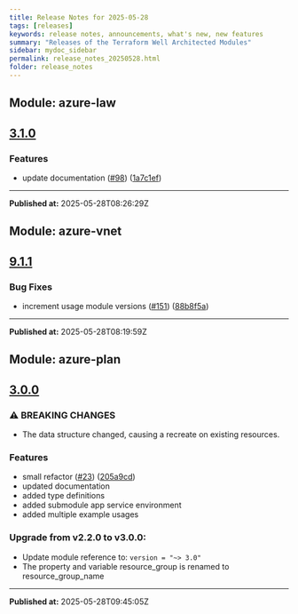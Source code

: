 ```yaml
---
title: Release Notes for 2025-05-28
tags: [releases]
keywords: release notes, announcements, what's new, new features
summary: "Releases of the Terraform Well Architected Modules"
sidebar: mydoc_sidebar
permalink: release_notes_20250528.html
folder: release_notes
---
```


## Module: azure-law
## [3.1.0](https://github.com/CloudNationHQ/terraform-azure-law/releases/tag/v3.1.0)


### Features

* update documentation ([#98](https://github.com/CloudNationHQ/terraform-azure-law/issues/98)) ([1a7c1ef](https://github.com/CloudNationHQ/terraform-azure-law/commit/1a7c1ef5237dab8d8e533c4550eabcdfb6969256))

---

**Published at:** 2025-05-28T08:26:29Z

## Module: azure-vnet
## [9.1.1](https://github.com/CloudNationHQ/terraform-azure-vnet/releases/tag/v9.1.1)


### Bug Fixes

* increment usage module versions ([#151](https://github.com/CloudNationHQ/terraform-azure-vnet/issues/151)) ([88b8f5a](https://github.com/CloudNationHQ/terraform-azure-vnet/commit/88b8f5a1233c549370e771ee84ee8a50053a913b))

---

**Published at:** 2025-05-28T08:19:59Z

## Module: azure-plan
## [3.0.0](https://github.com/CloudNationHQ/terraform-azure-plan/releases/tag/v3.0.0)


### ⚠ BREAKING CHANGES

* The data structure changed, causing a recreate on existing resources.

### Features

* small refactor ([#23](https://github.com/CloudNationHQ/terraform-azure-plan/issues/23)) ([205a9cd](https://github.com/CloudNationHQ/terraform-azure-plan/commit/205a9cdefff5cf94d16d7c2ffbf49f832141ea8a))
* updated documentation
* added type definitions
* added submodule app service environment
* added multiple example usages

### Upgrade from v2.2.0 to v3.0.0:

- Update module reference to: `version = "~> 3.0"`
- The property and variable resource_group is renamed to resource_group_name

---

**Published at:** 2025-05-28T09:45:05Z

